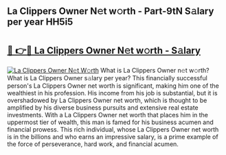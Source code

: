 ## La Clippers Owner N𝚎t w𝚘rth - Part-9tN S𝚊lary per year HH5i5

# <h2><a href="http://gc1vqw.nevu.top/?p=La+Clippers+Owner">🔗 👉🔴 La Clippers Owner N𝚎t w𝚘rth - S𝚊lary</a></h2>

[![La Clippers Owner N𝚎t W𝚘rth](https://i.imgur.com/Oavwk0R.jpeg)](http://gc1vqw.nevu.top/?p=La+Clippers+Owner)
What is La Clippers Owner n𝚎t w𝚘rth? What is La Clippers Owner s𝚊lary per year?
This financially successful person's La Clippers Owner net worth is significant, making him one of the wealthiest in his profession. His income from his job is substantial, but it is overshadowed by La Clippers Owner net worth, which is thought to be amplified by his diverse business pursuits and extensive real estate investments. With a La Clippers Owner net worth that places him in the uppermost tier of wealth, this man is famed for his business acumen and financial prowess. This rich individual, whose La Clippers Owner net worth is in the billions and who earns an impressive salary, is a prime example of the force of perseverance, hard work, and financial acumen.
